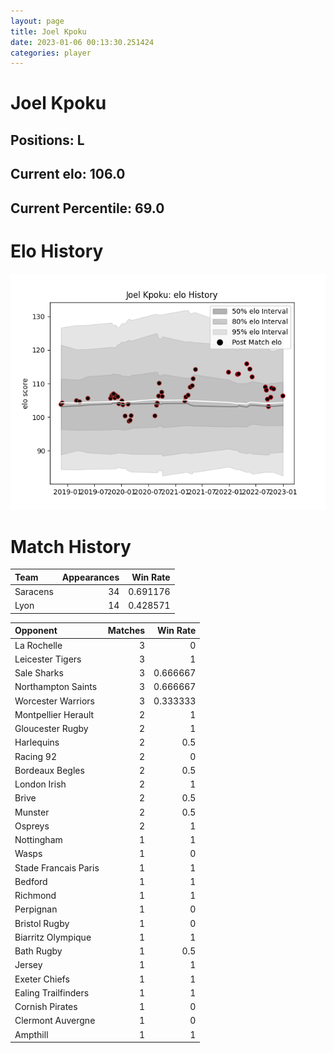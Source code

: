 ```yaml
---  
layout: page  
title: Joel Kpoku  
date: 2023-01-06 00:13:30.251424  
categories: player  
---
```

# Joel Kpoku

## Positions: L

## Current elo: 106.0

## Current Percentile: 69.0

# Elo History


![elo history](history_JoelKpoku.png)
# Match History


| Team     |   Appearances |   Win Rate |
|:---------|--------------:|-----------:|
| Saracens |            34 |   0.691176 |
| Lyon     |            14 |   0.428571 |

| Opponent             |   Matches |   Win Rate |
|:---------------------|----------:|-----------:|
| La Rochelle          |         3 |   0        |
| Leicester Tigers     |         3 |   1        |
| Sale Sharks          |         3 |   0.666667 |
| Northampton Saints   |         3 |   0.666667 |
| Worcester Warriors   |         3 |   0.333333 |
| Montpellier Herault  |         2 |   1        |
| Gloucester Rugby     |         2 |   1        |
| Harlequins           |         2 |   0.5      |
| Racing 92            |         2 |   0        |
| Bordeaux Begles      |         2 |   0.5      |
| London Irish         |         2 |   1        |
| Brive                |         2 |   0.5      |
| Munster              |         2 |   0.5      |
| Ospreys              |         2 |   1        |
| Nottingham           |         1 |   1        |
| Wasps                |         1 |   0        |
| Stade Francais Paris |         1 |   1        |
| Bedford              |         1 |   1        |
| Richmond             |         1 |   1        |
| Perpignan            |         1 |   0        |
| Bristol Rugby        |         1 |   0        |
| Biarritz Olympique   |         1 |   1        |
| Bath Rugby           |         1 |   0.5      |
| Jersey               |         1 |   1        |
| Exeter Chiefs        |         1 |   1        |
| Ealing Trailfinders  |         1 |   1        |
| Cornish Pirates      |         1 |   0        |
| Clermont Auvergne    |         1 |   0        |
| Ampthill             |         1 |   1        |